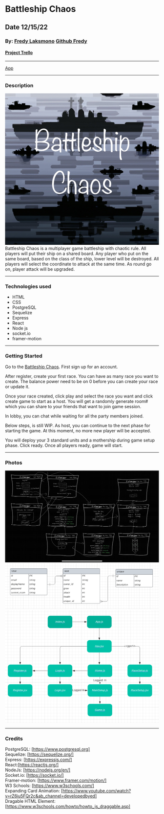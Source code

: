 # Battleship Chaos

## Date 12/15/22
### By: [Fredy Laksmono](https://www.linkedin.com/in/fredy-laksmono/) [Github Fredy](https://github.com/fredy-laksmono)
#### [Project Trello](https://trello.com/b/MP1kDdIV/colonizer)

---

[App](https://battleship-chaos.herokuapp.com/)

---

### Description
![Logo](./assets/BattleshipChaos.jpg)   
Battleship Chaos is a multiplayer game battleship with chaotic rule. All players will put their ship on a shared board. Any player who put on the same board, based on the class of the ship, lower level will be destroyed. All players will select the coordinate to attack at the same time. As round go on, player attack will be upgraded.

***

### Technologies used

* HTML
* CSS
* PostgreSQL
* Sequelize
* Express
* React
* Node js
* socket.io
* framer-motion

***

### Getting Started
Go to the [Battleship Chaos](https://battleship-chaos.herokuapp.com/). First sign up for an account. 

After register, create your first race. You can have as many race you want to create. The balance power need to be on 0 before you can create your race or update it. 

Once your race created, click play and select the race you want and click create game to start as a host. You will get a randomly generate room# which you can share to your friends that want to join game session.

In lobby, you can chat while waiting for all the party members joined. 

Below steps, is still WIP.
As host, you can continue to the next phase for starting the game. At this moment, no more new player will be accepted.

You will deploy your 3 standard units and a mothership during game setup phase. Click ready. Once all players ready, game will start.


***

### Photos
![wireframe](./assets/colonizer-wireframe.jpg)
![entity relationship diagram](./assets/colonizer-ERD.png)
![component hierarchy diagram](./assets/colonizer-CHD.png)

***

### Credits

PostgreSQL: [https://www.postgresql.org]   
Sequelize: [https://sequelize.org/]  
Express: [https://expressjs.com/]   
React:[https://reactjs.org/]   
NodeJs: [https://nodejs.org/en/]   
Socket.io: [https://socket.io/]    
Framer-motion: [https://www.framer.com/motion/]    
W3 Schools: [https://www.w3schools.com/]    
Expanding Card Animation: [https://www.youtube.com/watch?v=rZ6iu5FQr2c&ab_channel=developedbyed]     
Dragable HTML Element: [https://www.w3schools.com/howto/howto_js_draggable.asp]     